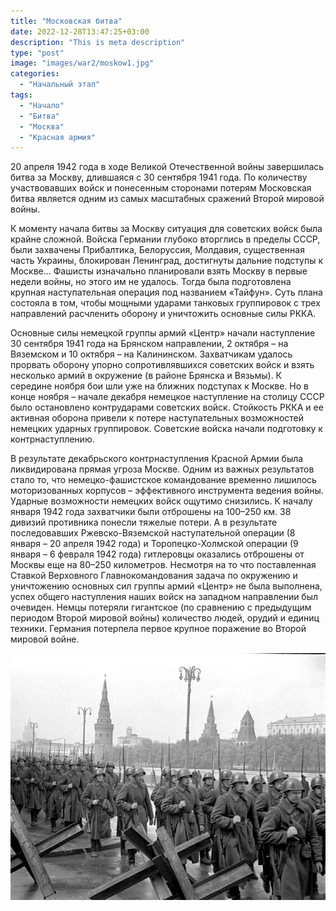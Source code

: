 ```yaml
---
title: "Московская битва"
date: 2022-12-28T13:47:25+03:00
description: "This is meta description"
type: "post"
image: "images/war2/moskow1.jpg"
categories:
  - "Начальный этап"
tags:
  - "Начало"
  - "Битва"
  - "Москва"
  - "Красная армия"
---
```


20 апреля 1942 года в ходе Великой Отечественной войны завершилась битва за Москву, длившаяся с 30 сентября 1941 года. По количеству участвовавших войск и понесенным сторонами потерям Московская битва является одним из самых масштабных сражений Второй мировой войны.

К моменту начала битвы за Москву ситуация для советских войск была крайне сложной. Войска Германии глубоко вторглись в пределы СССР, были захвачены Прибалтика, Белоруссия, Молдавия, существенная часть Украины, блокирован Ленинград, достигнуты дальние подступы к Москве... Фашисты изначально планировали взять Москву в первые недели войны, но этого им не удалось. Тогда была подготовлена крупная наступательная операция под названием «Тайфун». Суть плана состояла в том, чтобы мощными ударами танковых группировок с трех направлений расчленить оборону и уничтожить основные силы РККА.

Основные силы немецкой группы армий «Центр» начали наступление 30 сентября 1941 года на Брянском направлении, 2 октября – на Вяземском и 10 октября – на Калининском. Захватчикам удалось прорвать оборону упорно сопротивлявшихся советских войск и взять несколько армий в окружение (в районе Брянска и Вязьмы). К середине ноября бои шли уже на ближних подступах к Москве. Но в конце ноября – начале декабря немецкое наступление на столицу СССР было остановлено контрударами советских войск. Стойкость РККА и ее активная оборона привели к потере наступательных возможностей немецких ударных группировок. Советские войска начали подготовку к контрнаступлению.

В результате декабрьского контрнаступления Красной Армии была ликвидирована прямая угроза Москве. Одним из важных результатов стало то, что немецко-фашистское командование временно лишилось моторизованных корпусов – эффективного инструмента ведения войны. Ударные возможности немецких войск ощутимо снизились. К началу января 1942 года захватчики были отброшены на 100–250 км. 38 дивизий противника понесли тяжелые потери. А в результате последовавших Ржевско-Вяземской наступательной операции (8 января – 20 апреля 1942 года) и Торопецко-Холмской операции (9 января – 6 февраля 1942 года) гитлеровцы оказались отброшены от Москвы еще на 80–250 километров. Несмотря на то что поставленная Ставкой Верховного Главнокомандования задача по окружению и уничтожению основных сил группы армий «Центр» не была выполнена, успех общего наступления наших войск на западном направлении был очевиден. Немцы потеряли гигантское (по сравнению с предыдущим периодом Второй мировой войны) количество людей, орудий и единиц техники. Германия потерпела первое крупное поражение во Второй мировой войне.

![](../../../images/war2/moskow2.jpg)